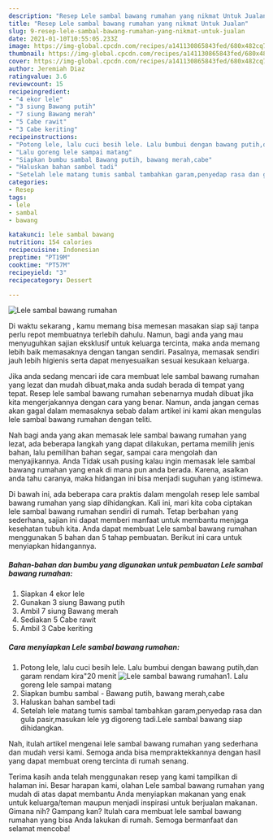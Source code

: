 ```yaml
---
description: "Resep Lele sambal bawang rumahan yang nikmat Untuk Jualan"
title: "Resep Lele sambal bawang rumahan yang nikmat Untuk Jualan"
slug: 9-resep-lele-sambal-bawang-rumahan-yang-nikmat-untuk-jualan
date: 2021-01-10T10:55:05.233Z
image: https://img-global.cpcdn.com/recipes/a141130865843fed/680x482cq70/lele-sambal-bawang-rumahan-foto-resep-utama.jpg
thumbnail: https://img-global.cpcdn.com/recipes/a141130865843fed/680x482cq70/lele-sambal-bawang-rumahan-foto-resep-utama.jpg
cover: https://img-global.cpcdn.com/recipes/a141130865843fed/680x482cq70/lele-sambal-bawang-rumahan-foto-resep-utama.jpg
author: Jeremiah Diaz
ratingvalue: 3.6
reviewcount: 15
recipeingredient:
- "4 ekor lele"
- "3 siung Bawang putih"
- "7 siung Bawang merah"
- "5 Cabe rawit"
- "3 Cabe keriting"
recipeinstructions:
- "Potong lele, lalu cuci besih lele. Lalu bumbui dengan bawang putih,dan garam rendam kira&#34;20 menit"
- "Lalu goreng lele sampai matang"
- "Siapkan bumbu sambal Bawang putih, bawang merah,cabe"
- "Haluskan bahan sambel tadi"
- "Setelah lele matang tumis sambal tambahkan garam,penyedap rasa dan gula pasir,masukan lele yg digoreng tadi.Lele sambal bawang siap dihidangkan."
categories:
- Resep
tags:
- lele
- sambal
- bawang

katakunci: lele sambal bawang 
nutrition: 154 calories
recipecuisine: Indonesian
preptime: "PT19M"
cooktime: "PT57M"
recipeyield: "3"
recipecategory: Dessert

---
```



![Lele sambal bawang rumahan](https://img-global.cpcdn.com/recipes/a141130865843fed/680x482cq70/lele-sambal-bawang-rumahan-foto-resep-utama.jpg)

Di waktu  sekarang , kamu memang bisa memesan masakan siap saji tanpa perlu repot membuatnya terlebih dahulu. Namun, bagi anda yang mau menyuguhkan sajian eksklusif untuk keluarga tercinta, maka anda memang lebih baik memasaknya dengan tangan sendiri. Pasalnya, memasak sendiri jauh lebih higienis serta dapat menyesuaikan sesuai kesukaan keluarga.

Jika anda sedang mencari ide cara membuat lele sambal bawang rumahan yang lezat dan mudah dibuat,maka anda sudah berada di tempat yang tepat. Resep lele sambal bawang rumahan  sebenarnya mudah dibuat jika kita mengerjakannya dengan cara yang benar. Namun, anda jangan cemas akan gagal dalam memasaknya 
sebab dalam artikel ini kami akan mengulas lele sambal bawang rumahan dengan teliti.  



Nah bagi anda yang akan memasak lele sambal bawang rumahan yang lezat, ada beberapa langkah yang dapat dilakukan, pertama memilih jenis bahan, lalu pemilihan bahan segar, sampai cara mengolah dan menyajikannya. Anda Tidak usah pusing kalau ingin memasak lele sambal bawang rumahan yang enak di mana pun anda berada. Karena, asalkan anda  tahu caranya, maka hidangan ini bisa menjadi suguhan yang istimewa.

Di bawah ini, ada beberapa cara praktis  dalam mengolah resep lele sambal bawang rumahan yang siap dihidangkan. Kali ini, mari kita coba ciptakan lele sambal bawang rumahan sendiri di rumah. Tetap berbahan yang sederhana, sajian ini dapat memberi manfaat untuk membantu menjaga kesehatan tubuh kita. Anda dapat membuat Lele sambal bawang rumahan menggunakan 5 bahan dan 5 tahap pembuatan. Berikut ini cara untuk menyiapkan hidangannya.

<!--inarticleads1-->

##### Bahan-bahan dan bumbu yang digunakan untuk pembuatan Lele sambal bawang rumahan:

1. Siapkan 4 ekor lele
1. Gunakan 3 siung Bawang putih
1. Ambil 7 siung Bawang merah
1. Sediakan 5 Cabe rawit
1. Ambil 3 Cabe keriting




<!--inarticleads2-->

##### Cara menyiapkan Lele sambal bawang rumahan:

1. Potong lele, lalu cuci besih lele. Lalu bumbui dengan bawang putih,dan garam rendam kira&#34;20 menit
<img src="https://img-global.cpcdn.com/steps/d3ca332eb1295bad/160x128cq70/lele-sambal-bawang-rumahan-langkah-memasak-1-foto.jpg" alt="Lele sambal bawang rumahan">1. Lalu goreng lele sampai matang
1. Siapkan bumbu sambal - Bawang putih, bawang merah,cabe
1. Haluskan bahan sambel tadi
1. Setelah lele matang tumis sambal tambahkan garam,penyedap rasa dan gula pasir,masukan lele yg digoreng tadi.Lele sambal bawang siap dihidangkan.




Nah, itulah artikel mengenai  lele sambal bawang rumahan  yang sederhana dan mudah versi kami. Semoga anda bisa mempraktekkannya dengan hasil yang dapat membuat oreng tercinta di rumah senang. 

Terima kasih anda telah menggunakan resep yang kami tampilkan di halaman ini. Besar harapan kami, olahan  Lele sambal bawang rumahan yang mudah di atas dapat membantu Anda menyiapkan makanan yang enak untuk keluarga/teman maupun menjadi inspirasi untuk berjualan makanan. Gimana nih? Gampang kan? Itulah cara membuat lele sambal bawang rumahan yang bisa Anda lakukan di rumah. Semoga bermanfaat dan selamat mencoba!

